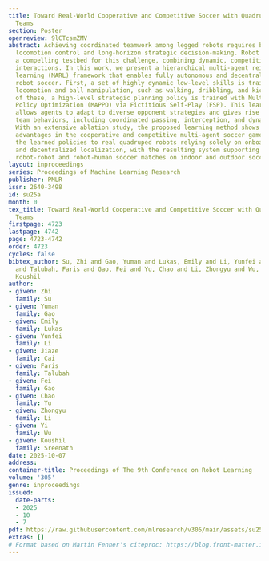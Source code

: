 ```yaml
---
title: Toward Real-World Cooperative and Competitive Soccer with Quadrupedal Robot
  Teams
section: Poster
openreview: 9lCTcsmZMV
abstract: Achieving coordinated teamwork among legged robots requires both fine-grained
  locomotion control and long-horizon strategic decision-making. Robot soccer offers
  a compelling testbed for this challenge, combining dynamic, competitive, and multi-agent
  interactions. In this work, we present a hierarchical multi-agent reinforcement
  learning (MARL) framework that enables fully autonomous and decentralized quadruped
  robot soccer. First, a set of highly dynamic low-level skills is trained for legged
  locomotion and ball manipulation, such as walking, dribbling, and kicking. On top
  of these, a high-level strategic planning policy is trained with Multi-Agent Proximal
  Policy Optimization (MAPPO) via Fictitious Self-Play (FSP). This learning framework
  allows agents to adapt to diverse opponent strategies and gives rise to sophisticated
  team behaviors, including coordinated passing, interception, and dynamic role allocation.
  With an extensive ablation study, the proposed learning method shows significant
  advantages in the cooperative and competitive multi-agent soccer game. We deploy
  the learned policies to real quadruped robots relying solely on onboard proprioception
  and decentralized localization, with the resulting system supporting autonomous
  robot-robot and robot-human soccer matches on indoor and outdoor soccer courts.
layout: inproceedings
series: Proceedings of Machine Learning Research
publisher: PMLR
issn: 2640-3498
id: su25a
month: 0
tex_title: Toward Real-World Cooperative and Competitive Soccer with Quadrupedal Robot
  Teams
firstpage: 4723
lastpage: 4742
page: 4723-4742
order: 4723
cycles: false
bibtex_author: Su, Zhi and Gao, Yuman and Lukas, Emily and Li, Yunfei and Cai, Jiaze
  and Talubah, Faris and Gao, Fei and Yu, Chao and Li, Zhongyu and Wu, Yi and Sreenath,
  Koushil
author:
- given: Zhi
  family: Su
- given: Yuman
  family: Gao
- given: Emily
  family: Lukas
- given: Yunfei
  family: Li
- given: Jiaze
  family: Cai
- given: Faris
  family: Talubah
- given: Fei
  family: Gao
- given: Chao
  family: Yu
- given: Zhongyu
  family: Li
- given: Yi
  family: Wu
- given: Koushil
  family: Sreenath
date: 2025-10-07
address:
container-title: Proceedings of The 9th Conference on Robot Learning
volume: '305'
genre: inproceedings
issued:
  date-parts:
  - 2025
  - 10
  - 7
pdf: https://raw.githubusercontent.com/mlresearch/v305/main/assets/su25a/su25a.pdf
extras: []
# Format based on Martin Fenner's citeproc: https://blog.front-matter.io/posts/citeproc-yaml-for-bibliographies/
---
```

